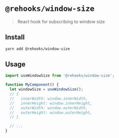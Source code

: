 # `@rehooks/window-size`

> React hook for subscribing to window size

## Install

```sh
yarn add @rehooks/window-size
```

## Usage

```js
import useWindowSize from '@rehooks/window-size';

function MyComponent() {
  let windowSize = useWindowSize();
  // {
  //   innerWidth: window.innerWidth,
  //   innerHeight: window.innerHeight,
  //   outerWidth: window.outerWidth,
  //   outerHeight: window.outerHeight,
  // }

  // ...
}
```
